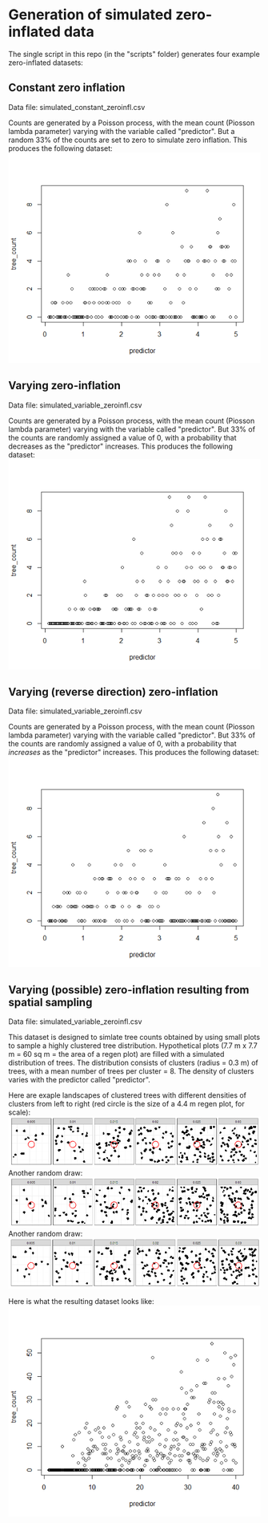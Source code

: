 # Generation of simulated zero-inflated data

The single script in this repo (in the "scripts" folder) generates four example zero-inflated datasets:

## Constant zero inflation

Data file: simulated_constant_zeroinfl.csv

Counts are generated by a Poisson process, with the mean count (Piosson lambda parameter) varying with the variable called "predictor". But a random 33% of the counts are set to zero to simulate zero inflation. This produces the following dataset:
![](figures/constant_zeroinfl.png)


## Varying zero-inflation

Data file: simulated_variable_zeroinfl.csv

Counts are generated by a Poisson process, with the mean count (Piosson lambda parameter) varying with the variable called "predictor". But 33% of the counts are randomly assigned a value of 0, with a probability that decreases as the "predictor" increases. This produces the following dataset:
![](figures/variable_zeroinfl.png)


## Varying (reverse direction) zero-inflation

Data file: simulated_variable_zeroinfl.csv

Counts are generated by a Poisson process, with the mean count (Piosson lambda parameter) varying with the variable called "predictor". But 33% of the counts are randomly assigned a value of 0, with a probability that _increases_ as the "predictor" increases. This produces the following dataset:
![](figures/variable_reverse_zeroinfl.png)


## Varying (possible) zero-inflation resulting from spatial sampling

Data file: simulated_variable_zeroinfl.csv

This dataset is designed to simlate tree counts obtained by using small plots to sample a highly clustered tree distribution. Hypothetical plots (7.7 m x 7.7 m = 60 sq m = the area of a regen plot) are filled with a simulated distribution of trees. The distribution consists of clusters (radius = 0.3 m) of trees, with a mean number of trees per cluster = 8. The density of clusters varies with the predictor called "predictor".

Here are exaple landscapes of clustered trees with different densities of clusters from left to right (red circle is the size of a 4.4 m regen plot, for scale):
![](figures/spatial_sampling_example_02.png)
Another random draw:
![](figures/spatial_sampling_example_01.png)
Another random draw:
![](figures/spatial_sampling_example_03.png)

Here is what the resulting dataset looks like:
![](figures/spatial_variable_zeroinfl.png)
